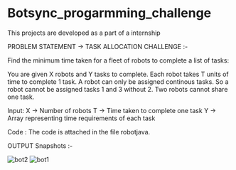 # Botsync_progarmming_challenge
This projects are developed as a part of a internship

PROBLEM STATEMENT ->
TASK ALLOCATION CHALLENGE :-

Find the minimum time taken for a fleet of robots to complete a list of tasks:

You are given X robots and Y tasks to complete. Each robot takes T units of time to complete 1 task. A robot can only be assigned continous
tasks. So a robot cannot be assigned tasks 1 and 3 without 2. Two robots cannot share one task.

Input:
X -> Number of robots
T -> Time taken to complete one task
Y -> Array representing time requirements of each task

Code : The code is attached in the file robotjava.

OUTPUT Snapshots :-

![bot2](https://user-images.githubusercontent.com/47209023/55279042-d4351280-5339-11e9-9101-41966cdc7e9d.PNG)
![bot1](https://user-images.githubusercontent.com/47209023/55279043-d4cda900-5339-11e9-9cb2-86e1c12aefd5.PNG)
